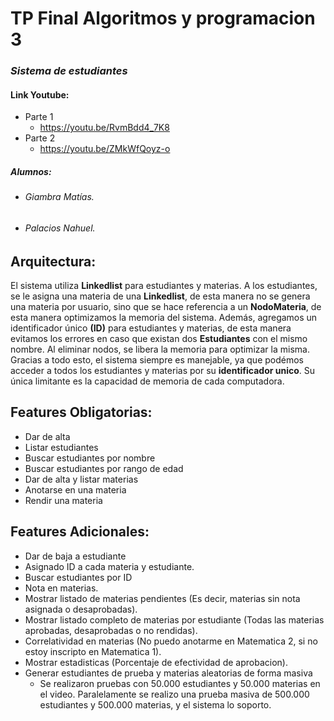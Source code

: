 # TP Final Algoritmos y programacion 3
### _Sistema de estudiantes_

#### Link Youtube:
- Parte 1
    - https://youtu.be/RvmBdd4_7K8
- Parte 2
    - https://youtu.be/ZMkWfQoyz-o

##### Alumnos:
- ###### Giambra Matías.
- ###### Palacios Nahuel.

## Arquitectura:
El sistema utiliza __Linkedlist__ para estudiantes y materias.
A los estudiantes, se le asigna una materia de una __Linkedlist__, de esta manera no se genera una materia por usuario, sino que se hace referencia a un __NodoMateria__, de esta manera optimizamos la memoria del sistema.
Además, agregamos un identificador único __(ID)__ para estudiantes y materias, de esta manera evitamos los errores en caso que existan dos __Estudiantes__ con el mismo nombre.
Al eliminar nodos, se libera la memoria para optimizar la misma.
Gracias a todo esto, el sistema siempre es manejable, ya que podémos acceder a todos los estudiantes y materias por su __identificador unico__. Su única limitante es la capacidad de memoria de cada computadora.

## Features Obligatorias:
- Dar de alta
- Listar estudiantes
- Buscar estudiantes por nombre
- Buscar estudiantes por rango de edad
- Dar de alta y listar materias
- Anotarse en una materia
- Rendir una materia

## Features Adicionales:
- Dar de baja a estudiante
- Asignado ID a cada materia y estudiante.
- Buscar estudiantes por ID
- Nota en materias.
- Mostrar listado de materias pendientes (Es decir, materias sin nota asignada o desaprobadas).
- Mostrar listado completo de materias por estudiante (Todas las materias aprobadas, desaprobadas o no rendidas).
- Correlatividad en materias (No puedo anotarme en Matematica 2, si no estoy inscripto en Matematica 1).
- Mostrar estadisticas (Porcentaje de efectividad de aprobacion).
- Generar estudiantes de prueba y materias aleatorias de forma masiva
    - Se realizaron pruebas con 50.000 estudiantes y 50.000 materias en el video. Paralelamente se realizo una prueba masiva de 500.000 estudiantes y 500.000 materias, y el sistema lo soporto.
    





